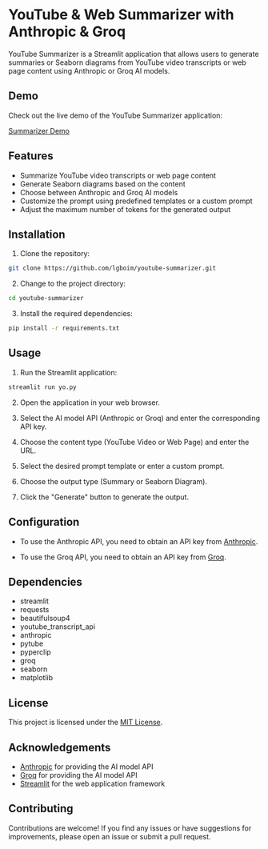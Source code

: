 # YouTube & Web Summarizer with Anthropic & Groq

YouTube Summarizer is a Streamlit application that allows users to generate summaries or Seaborn diagrams from YouTube video transcripts or web page content using Anthropic or Groq AI models.

## Demo

Check out the live demo of the YouTube Summarizer application:

[Summarizer Demo](https://youtube-summarizer-xtjw2qzjbbmgogyanyfh9j.streamlit.app/)

## Features

- Summarize YouTube video transcripts or web page content
- Generate Seaborn diagrams based on the content
- Choose between Anthropic and Groq AI models
- Customize the prompt using predefined templates or a custom prompt
- Adjust the maximum number of tokens for the generated output

## Installation

1. Clone the repository:

```bash
git clone https://github.com/lgboim/youtube-summarizer.git
```

2. Change to the project directory:

```bash
cd youtube-summarizer
```

3. Install the required dependencies:

```bash
pip install -r requirements.txt
```

## Usage

1. Run the Streamlit application:

```bash
streamlit run yo.py
```

2. Open the application in your web browser.

3. Select the AI model API (Anthropic or Groq) and enter the corresponding API key.

4. Choose the content type (YouTube Video or Web Page) and enter the URL.

5. Select the desired prompt template or enter a custom prompt.

6. Choose the output type (Summary or Seaborn Diagram).

7. Click the "Generate" button to generate the output.

## Configuration

- To use the Anthropic API, you need to obtain an API key from [Anthropic](https://console.anthropic.com/settings/keys).

- To use the Groq API, you need to obtain an API key from [Groq](https://console.groq.com/keys).

## Dependencies

- streamlit
- requests
- beautifulsoup4
- youtube_transcript_api
- anthropic
- pytube
- pyperclip
- groq
- seaborn
- matplotlib

## License

This project is licensed under the [MIT License](LICENSE).

## Acknowledgements

- [Anthropic](https://www.anthropic.com/) for providing the AI model API
- [Groq](https://www.groq.com/) for providing the AI model API
- [Streamlit](https://streamlit.io/) for the web application framework

## Contributing

Contributions are welcome! If you find any issues or have suggestions for improvements, please open an issue or submit a pull request.
